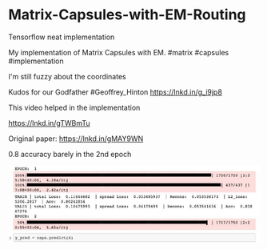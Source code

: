 
# Matrix-Capsules-with-EM-Routing
Tensorflow neat implementation

My implementation of Matrix Capsules with EM.
#matrix #capsules #implementation

I'm still fuzzy about the coordinates

Kudos for our Godfather #Geoffrey_Hinton
https://lnkd.in/g_i9jp8

This video helped in the implementation

https://lnkd.in/gTWBmTu

Original paper:
https://lnkd.in/gMAY9WN

0.8 accuracy barely in the 2nd epoch

![training](https://github.com/kkahloots/Matrix-Capsules-with-EM-Routing/blob/master/7E532991-7056-41C8-9629-D3C5C618D453.jpeg)

